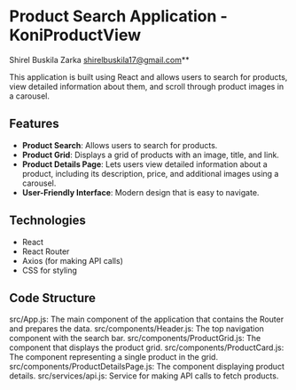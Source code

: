 # Product Search Application - KoniProductView

Shirel Buskila Zarka
shirelbuskila17@gmail.com**

This application is built using React and allows users to search for products, view detailed information about them, and scroll through product images in a carousel.

## Features

- **Product Search**: Allows users to search for products.
- **Product Grid**: Displays a grid of products with an image, title, and link.
- **Product Details Page**: Lets users view detailed information about a product, including its description, price, and additional images using a carousel.
- **User-Friendly Interface**: Modern design that is easy to navigate.

## Technologies

- React
- React Router
- Axios (for making API calls)
- CSS for styling

##  Code Structure

src/App.js: The main component of the application that contains the Router and prepares the data.
src/components/Header.js: The top navigation component with the search bar.
src/components/ProductGrid.js: The component that displays the product grid.
src/components/ProductCard.js: The component representing a single product in the grid.
src/components/ProductDetailsPage.js: The component displaying product details.
src/services/api.js: Service for making API calls to fetch products.
